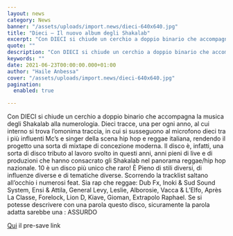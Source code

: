 ```yaml
---
layout: news
category: News
banner: "/assets/uploads/import.news/dieci-640x640.jpg"
title: "Dieci – Il nuovo album degli Shakalab"
excerpt: "Con DIECI si chiude un cerchio a doppio binario che accompagna la musica degli Shakalab alla numerologia. Dieci tracce, una per ogni anno, al cui interno si trova l’omonima traccia, in cui si susseguono al microfono dieci tra i più influenti Mc’s e singer della scena hip hop e reggae italiana, rendendo il progetto una [&hellip"
quote: ""
description: "Con DIECI si chiude un cerchio a doppio binario che accompagna la musica degli Shakalab alla numerologia. Dieci tracce, una per ogni anno, al cui interno si trova l’omonima traccia, in cui si susseguono al microfono dieci tra i più influenti Mc’s e singer della scena hip hop e reggae italiana, rendendo il progetto una [&hellip"
keywords: ""
date: 2021-06-23T00:00:00.000+01:00
author: "Haile Anbessa"
cover: "/assets/uploads/import.news/dieci-640x640.jpg"
pagination:
  enabled: true

---
```


Con DIECI si chiude un cerchio a doppio binario che accompagna la musica degli Shakalab alla numerologia. Dieci tracce, una per ogni anno, al cui interno si trova l’omonima traccia, in cui si susseguono al microfono dieci tra i più influenti Mc’s e singer della scena hip hop e reggae italiana, rendendo il progetto una sorta di mixtape di concezione moderna. Il disco è, infatti, una sorta di disco tributo al lavoro svolto in questi anni, anni pieni di live e di produzioni che hanno consacrato gli Shakalab nel panorama reggae/hip hop nazionale. 10 è un disco più unico che raro! È Pieno di stili diversi, di influenze diverse e di tematiche diverse. Scorrendo la tracklist saltano all’occhio i numerosi feat. Sia rap che reggae: Dub Fx, Inoki & Sud Sound System, Ensi & Attila, General Levy, Leslie, Alborosie, Vacca & L’Elfo, Après La Classe, Forelock, Lion D, Kiave, Gioman, Extrapolo Raphael. Se si potesse descrivere con una parola questo disco, sicuramente la parola adatta sarebbe una : ASSURDO

[Qui](https://backl.ink/146778865) il pre-save link